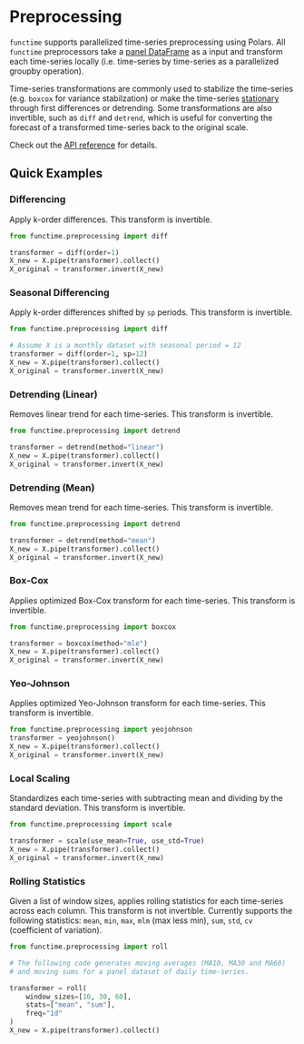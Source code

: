 # Preprocessing

`functime` supports parallelized time-series preprocessing using Polars. All `functime` preprocessors take a [panel DataFrame](/#quick-examples) as a input and transform each time-series locally (i.e. time-series by time-series as a parallelized groupby operation).

Time-series transformations are commonly used to stabilize the time-series (e.g. `boxcox` for variance stabilzation) or make the time-series [stationary](https://otexts.com/fpp3/stationarity.html) through first differences or detrending. Some transformations are also invertible, such as `diff` and `detrend`, which is useful for converting the forecast of a transformed time-series back to the original scale.

Check out the [API reference](ref/preprocessing.md) for details.

## Quick Examples

### Differencing

Apply k-order differences. This transform is invertible.

```python
from functime.preprocessing import diff

transformer = diff(order=1)
X_new = X.pipe(transformer).collect()
X_original = transformer.invert(X_new)
```

### Seasonal Differencing

Apply k-order differences shifted by `sp` periods. This transform is invertible.

```python
from functime.preprocessing import diff

# Assume X is a monthly dataset with seasonal period = 12
transformer = diff(order=1, sp=12)
X_new = X.pipe(transformer).collect()
X_original = transformer.invert(X_new)
```

### Detrending (Linear)

Removes linear trend for each time-series. This transform is invertible.

```python
from functime.preprocessing import detrend

transformer = detrend(method="linear")
X_new = X.pipe(transformer).collect()
X_original = transformer.invert(X_new)
```

### Detrending (Mean)

Removes mean trend for each time-series. This transform is invertible.

```python
from functime.preprocessing import detrend

transformer = detrend(method="mean")
X_new = X.pipe(transformer).collect()
X_original = transformer.invert(X_new)
```


### Box-Cox

Applies optimized Box-Cox transform for each time-series. This transform is invertible.

```python
from functime.preprocessing import boxcox

transformer = boxcox(method="mle")
X_new = X.pipe(transformer).collect()
X_original = transformer.invert(X_new)
```


### Yeo-Johnson

Applies optimized Yeo-Johnson transform for each time-series. This transform is invertible.

```python
from functime.preprocessing import yeojohnson
transformer = yeojohnson()
X_new = X.pipe(transformer).collect()
X_original = transformer.invert(X_new)
```


### Local Scaling

Standardizes each time-series with subtracting mean and dividing by the standard deviation. This transform is invertible.

```python
from functime.preprocessing import scale

transformer = scale(use_mean=True, use_std=True)
X_new = X.pipe(transformer).collect()
X_original = transformer.invert(X_new)
```

### Rolling Statistics

Given a list of window sizes, applies rolling statistics for each time-series across each column. This transform is not invertible. Currently supports the following statistics: `mean`, `min`, `max`, `mlm` (max less min), `sum`, `std`, `cv` (coefficient of variation).

```python
from functime.preprocessing import roll

# The following code generates moving averages (MA10, MA30 and MA60)
# and moving sums for a panel dataset of daily time-series.

transformer = roll(
    window_sizes=[10, 30, 60],
    stats=["mean", "sum"],
    freq="1d"
)
X_new = X.pipe(transformer).collect()
```
